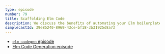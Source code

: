 ```yaml
---
type: episode
number: 79
title: Scaffolding Elm Code
description: We discuss the benefits of automating your Elm boilerplate, and design techniques for APIs that generate code.
simplecastId: 39e85240-8969-43ce-bf18-3b31925d8a73
---
```


- [`elm-codegen` episode](https://elm-radio.com/episode/elm-codegen/)
- [Elm Code Generation episode](https://elm-radio.com/episode/code-generation/)

